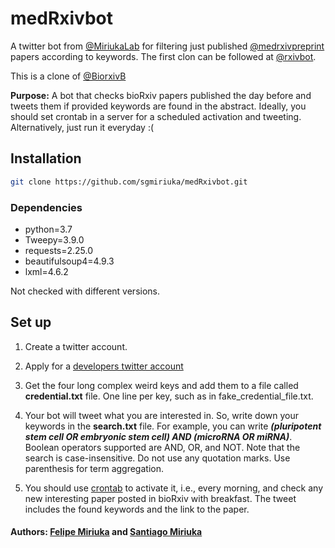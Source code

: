 # **medRxivbot**

A twitter bot from [@MiriukaLab](https://twitter.com/MiriukaLab) for filtering just published  [@medrxivpreprint](https://twitter.com/medrxivpreprint) papers according to keywords. The first clon can be followed at [@rxivbot](https://twitter.com/rxivbot). 

This is a clone of [@BiorxivB](https://twitter.com/BiorxivB)

**Purpose:** A bot that checks bioRxiv papers published the day before and tweets them if provided keywords are found in the abstract. Ideally, you should set crontab in a server for a scheduled activation and tweeting. Alternatively, just run it everyday :(

## Installation


```bash
git clone https://github.com/sgmiriuka/medRxivbot.git
```

### Dependencies

* python=3.7
* Tweepy=3.9.0
* requests=2.25.0
* beautifulsoup4=4.9.3
* lxml=4.6.2

Not checked with different versions. 

## Set up

1. Create a twitter account. 
2. Apply for a [developers twitter account](https://developer.twitter.com/en)
3. Get the four long complex weird keys and add them to a file called **credential.txt** file. One line per key, such as in fake_credential_file.txt.

4. Your bot will tweet what you are interested in. So, write down your keywords in the **search.txt** file. For example, you can write __*(pluripotent stem cell OR embryonic stem cell) AND (microRNA OR miRNA)*__. Boolean operators supported are AND, OR, and NOT. Note that the search is case-insensitive. Do not use any quotation marks. Use parenthesis for term aggregation. 
5. You should use [crontab](https://man7.org/linux/man-pages/man5/crontab.5.html) to activate it, i.e., every morning, and check any new interesting paper posted in bioRxiv with breakfast. The tweet includes the found keywords and the link to the paper. 



#### Authors: [Felipe Miriuka](https://github.com/Miriu/) and [Santiago Miriuka](https://github.com/sgmiriuka/) 